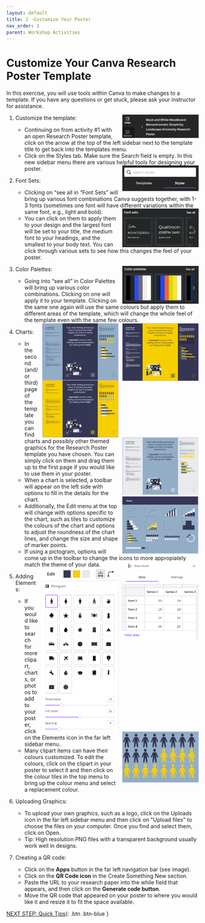 ```yaml
---
layout: default
title: 2 -Customize Your Poster
nav_order: 3
parent: Workshop Activities
---
```


# Customize Your Canva Research Poster Template

In this exercise, you will use tools within Canva to make changes to a template.  If you have any questions or get stuck, please ask your instructor for assistance.

1.  Customize the template: <img src="images/06.png" alt="new slide menu" style="float:right;width:200px;margin-left:10px;">
    -   Continuing on from activity #1 with an open Research Poster template, click on the arrow at the top of the left sidebar next to the template title to get back into the templates menu. 
    -   Click on the Styles tab. Make sure the Search field is empty. In this new sidebar menu there are various helpful tools for designing your poster. <img src="images/07.png" alt="new slide menu" style="float:right;width:200px;margin-left:10px;">

2.  Font Sets:
    -   Clicking on “see all in “Font Sets” will bring up various font combinations Canva suggests together,  with 1-3 fonts (sometimes one font will have different variations within the same font, e.g., light and bold). <img src="images/08.png" alt="new slide menu" style="float:right;width:200px;margin-left:10px;">
    -   You can click on them to apply them to your design and the largest font will be set to your title, the medium font to your headings, and the smallest to your body text. You can click through various sets to see how this changes the feel of your poster.
  
3.  Color Palettes:<img src="images/09.png" alt="new slide menu" style="float:right;width:200px;margin-left:10px;">
    -   Going into “see all” in Color Palettes will bring up various color combinations. Clicking on one will apply it to your template. Clicking on the same one again will use the same colours but apply them to different areas of the template, which will change the whole feel of the template even with the same few colours. <img src="images/10.png" alt="new slide menu" style="float:right;width:200px;margin-left:10px;"><img src="images/11.png" alt="new slide menu" style="float:right;width:200px;margin-left:10px;"><img src="images/12.png" alt="new slide menu" style="float:right;width:200px;margin-left:10px;"><img src="images/13.png" alt="new slide menu" style="float:right;width:200px;margin-left:10px;">

4.  Charts:
    -   In the second (and/or third) page of the template you can find charts and possibly other themed graphics for the Research Poster template you have chosen. You can simply click on them and drag them up to the first page if you would like to use them in your poster.
    -   When a chart is selected, a toolbar will appear on the left side with options to fill in the details for the chart.<img src="images/14.png" alt="new slide menu" style="float:right;width:200px;margin-left:10px;">
    -   Additionally, the Edit menu at the top will change with options specific to the chart, such as tiles to customize the colours of the chart and options to adjust the roundness of the chart lines, and change the size and shape of marker points.
    -   If using a pictogram, options will come up in the toolbar to change the icons to more appropiately match the theme of your data.<img src="images/15.png" alt="new slide menu" style="float:right;width:200px;margin-left:10px;">
<img src="images/16.png" alt="new slide menu" style="float:right;width:200px;margin-left:10px;"><img src="images/17.png" alt="new slide menu" style="float:right;width:200px;margin-left:10px;"><img src="images/18.png" alt="new slide menu" style="float:right;width:200px;margin-left:10px;">
5.  Adding Elements:
    -   If you would like to search for more clipart, charts, or photos to add to your poster, click on the Elements icon in the far left sidebar menu.
    -   Many clipart items can have their colours customized. To edit the colours, click on the clipart in your poster to select it and then click on the colour tiles in the top menu to bring up the colour menu and select a replacement colour. 

6.  Uploading Graphics:
    -   To upload your own graphics, such as a logo, click on the Uploads icon in the far left sidebar menu and then click on "Upload files" to choose the files on your computer. Once you find and select them, click on Open.
    -   Tip: High resolution PNG files with a transparent background usually work well in designs.
  
7.  Creating a QR code:
    -   Click on the **Apps** button in the far left navigation bar (see image).
    -   Click on the **QR Code icon** in the Create Something New section.
    -   Paste the URL to your research paper into the while field that appears, and then click on the **Generate code button**.
    -   Move the QR code that appeared on your poster to where you would like it and resize it to fit the space available.
      
[NEXT STEP: Quick Tips](tips.html){: .btn .btn-blue }
